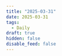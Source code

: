 ```yaml
---
title: "2025-03-31"
date: 2025-03-31
tags:
  - Daily
draft: true
hidden: false
disable_feed: false
---
```


